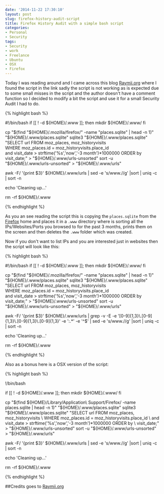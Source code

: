 ```yaml
---
date: '2014-11-22 17:30:10'
layout: post
slug: firefox-history-audit-script 
title: Firefox History Audit with a simple bash script
categories:
- Personal
- Security
tags:
- Security
- work
- Freelance
- Ubuntu
- OSX
- Firefox
---
```


Today I was reading around and I came across this blog [Raymii.org](https://raymii.org/s/snippets/Firefox_History_Stats_with_Bash.html) where I found the script in the link sadly the script is not working as is expected due to some small misses in the script and the author doesn't have a comment function so I decided to modify a bit the script and use it for a small Security Audit I had to do.


{% highlight bash %}

#!/bin/bash
if [[ ! -d ${HOME}/.www ]]; then
mkdir ${HOME}/.www/
fi

cp "$(find "${HOME}/.mozilla/firefox/" -name "places.sqlite" | head -n 1)" "${HOME}/.www/places.sqlite"
sqlite3 "${HOME}/.www/places.sqlite" "SELECT url FROM moz_places, moz_historyvisits \
                       WHERE moz_places.id = moz_historyvisits.place_id \
                             and visit_date > strftime('%s','now','-3 month')*1000000 ORDER by \
                       visit_date;"  > "${HOME}/.www/urls-unsorted"
sort -u "${HOME}/.www/urls-unsorted" > "${HOME}/.www/urls"

awk -F/ '{print $3}' ${HOME}/.www/urls | sed -e 's/www\.//g' |sort | uniq -c | sort -n

echo 'Cleaning up...'

rm -rf ${HOME}/.www

{% endhighlight %}

As you an see reading the script this is copying the `places.sqlite` from the [Firefox](https://www.mozilla.org/en-GB/firefox/new/) home and places it in a `.www` directory where is sorting all the IPs/Websites/Ports you browsed to for the past 3 months, prints them on the screen and then deletes the `.www` folder which was created.


Now if you don't want to list IPs and you are interested just in websites then the script will look like this:

{% highlight bash %}

#!/bin/bash
if [[ ! -d ${HOME}/.www ]]; then
mkdir ${HOME}/.www/
fi

cp "$(find "${HOME}/.mozilla/firefox/" -name "places.sqlite" | head -n 1)" "${HOME}/.www/places.sqlite"
sqlite3 "${HOME}/.www/places.sqlite" "SELECT url FROM moz_places, moz_historyvisits \
                       WHERE moz_places.id = moz_historyvisits.place_id \
                             and visit_date > strftime('%s','now','-3 month')*1000000 ORDER by \
                       visit_date;"  > "${HOME}/.www/urls-unsorted"
sort -u "${HOME}/.www/urls-unsorted" > "${HOME}/.www/urls"

awk -F/ '{print $3}' ${HOME}/.www/urls | grep -v -E -e '[0-9]{1,3}\.[0-9]{1,3}\.[0-9]{1,3}\.[0-9]{1,3}' -e ':.*' -e '^$'  | sed -e 's/www\.//g' |sort | uniq -c | sort -n

echo 'Cleaning up...'

rm -rf ${HOME}/.www

{% endhighlight %}


Also as a bonus here is a OSX version of the script:

{% highlight bash %}

!/bin/bash

if [[ ! -d ${HOME}/.www ]]; then
mkdir ${HOME}/.www/
fi

cp "$(find ${HOME}/Library/Application\ Support/Firefox/ -name places.sqlite | head -n 1)" "${HOME}/.www/places.sqlite"
sqlite3 "${HOME}/.www/places.sqlite" "SELECT url FROM moz_places, moz_historyvisits \
                       WHERE moz_places.id = moz_historyvisits.place_id \
                             and visit_date > strftime('%s','now','-3 month')*1000000 ORDER by \
                       visit_date;"  > "${HOME}/.www/urls-unsorted"
sort -u "${HOME}/.www/urls-unsorted" > "${HOME}/.www/urls"

awk -F/ '{print $3}' ${HOME}/.www/urls | sed -e 's/www\.//g' |sort | uniq -c | sort -n

echo 'Cleaning up...'

rm -rf ${HOME}/.www

{% endhighlight %}


##Credits goes to [Raymii.org](https://raymii.org/s/snippets/Firefox_History_Stats_with_Bash.html)

